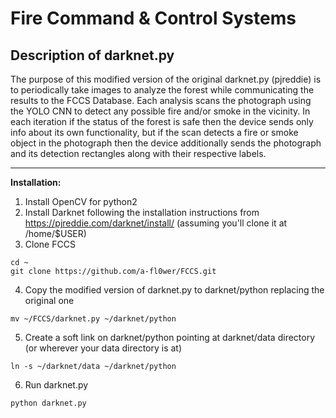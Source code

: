 Fire Command & Control Systems
===


Description of darknet.py
---


The purpose of this modified version of the original darknet.py (pjreddie) is to
periodically take images to analyze the forest while communicating the results
to the FCCS Database. Each analysis scans the photograph using the YOLO CNN to
detect any possible fire and/or smoke in the vicinity. In each iteration if the
status of the forest is safe then the device sends only info about its own
functionality, but if the scan detects a fire or smoke object in the photograph
then the device additionally sends the photograph and its detection rectangles
along with their respective labels.


---

**Installation:**

1. Install OpenCV for python2
2. Install Darknet following the installation instructions from https://pjreddie.com/darknet/install/ (assuming you'll clone it at /home/$USER)
3. Clone FCCS
```
cd ~
git clone https://github.com/a-fl0wer/FCCS.git
```
4. Copy the modified version of darknet.py to darknet/python replacing the
original one
```
mv ~/FCCS/darknet.py ~/darknet/python
```
5. Create a soft link on darknet/python pointing at darknet/data directory (or
wherever your data directory is at)
```
ln -s ~/darknet/data ~/darknet/python
```
6. Run darknet.py
```
python darknet.py
```
